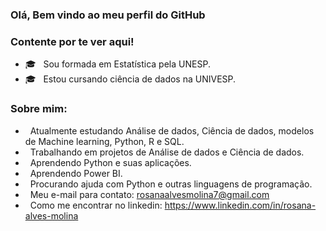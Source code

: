### Olá, Bem vindo ao meu perfil do GitHub 


### Contente por te ver aqui!
- 🎓 &nbsp; Sou formada em Estatística pela UNESP.
- 🎓 &nbsp; Estou cursando ciência de dados na UNIVESP.

### Sobre mim:
-  &nbsp; Atualmente estudando Análise de dados, Ciência de dados, modelos de Machine learning, Python, R e SQL.
-  &nbsp;  Trabalhando em projetos de Análise de dados e Ciência de dados.
-  &nbsp;  Aprendendo Python e suas aplicações.
-  &nbsp;  Aprendendo Power BI.
-  &nbsp;  Procurando ajuda com Python e outras linguagens de programação.
-  &nbsp; Meu e-mail para contato: rosanaalvesmolina7@gmail.com
-  &nbsp; Como me encontrar no linkedin: https://www.linkedin.com/in/rosana-alves-molina

